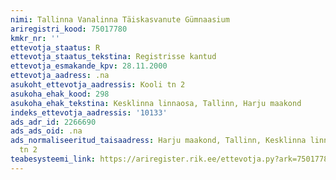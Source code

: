 ```yaml
---
nimi: Tallinna Vanalinna Täiskasvanute Gümnaasium
ariregistri_kood: 75017780
kmkr_nr: ''
ettevotja_staatus: R
ettevotja_staatus_tekstina: Registrisse kantud
ettevotja_esmakande_kpv: 28.11.2000
ettevotja_aadress: .na
asukoht_ettevotja_aadressis: Kooli tn 2
asukoha_ehak_kood: 298
asukoha_ehak_tekstina: Kesklinna linnaosa, Tallinn, Harju maakond
indeks_ettevotja_aadressis: '10133'
ads_adr_id: 2266690
ads_ads_oid: .na
ads_normaliseeritud_taisaadress: Harju maakond, Tallinn, Kesklinna linnaosa, Kooli
  tn 2
teabesysteemi_link: https://ariregister.rik.ee/ettevotja.py?ark=75017780&ref=rekvisiidid
---
```

